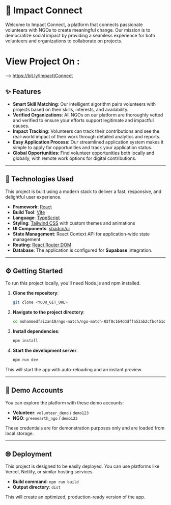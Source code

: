 # 💖 Impact Connect

Welcome to Impact Connect, a platform that connects passionate volunteers with NGOs to create meaningful change. Our mission is to democratize social impact by providing a seamless experience for both volunteers and organizations to collaborate on projects.

# View Project On :
  -->  https://bit.ly/ImpacttConnect

## ✨ Features

  - **Smart Skill Matching**: Our intelligent algorithm pairs volunteers with projects based on their skills, interests, and availability.
  - **Verified Organizations**: All NGOs on our platform are thoroughly vetted and verified to ensure your efforts support legitimate and impactful causes.
  - **Impact Tracking**: Volunteers can track their contributions and see the real-world impact of their work through detailed analytics and reports.
  - **Easy Application Process**: Our streamlined application system makes it simple to apply for opportunities and track your application status.
  - **Global Opportunities**: Find volunteer opportunities both locally and globally, with remote work options for digital contributions.

-----

## 🚀 Technologies Used

This project is built using a modern stack to deliver a fast, responsive, and delightful user experience.

  - **Framework**: [React](https://reactjs.org/)
  - **Build Tool**: [Vite](https://vitejs.dev/)
  - **Language**: [TypeScript](https://www.typescriptlang.org/)
  - **Styling**: [Tailwind CSS](https://tailwindcss.com/) with custom themes and animations
  - **UI Components**: [shadcn/ui](https://ui.shadcn.com/)
  - **State Management**: React Context API for application-wide state management
  - **Routing**: [React Router DOM](https://reactrouter.com/en/main)
  - **Database**: The application is configured for **Supabase** integration.

-----

## ⚙️ Getting Started

To run this project locally, you'll need Node.js and npm installed.

1.  **Clone the repository**:

    ```bash
    git clone <YOUR_GIT_URL>
    ```

2.  **Navigate to the project directory**:

    ```bash
    cd mohammedfaizan10/ngo-match/ngo-match-02f0c164dddffa53ab2cfbc4b1c71fb87839bda2
    ```

3.  **Install dependencies**:

    ```bash
    npm install
    ```

4.  **Start the development server**:

    ```bash
    npm run dev
    ```

This will start the app with auto-reloading and an instant preview.

-----

## 🌟 Demo Accounts

You can explore the platform with these demo accounts:

  - **Volunteer**: `volunteer_demo` / `demo123`
  - **NGO**: `greenearth_ngo` / `demo123`

These credentials are for demonstration purposes only and are loaded from local storage.

-----

## 🌐 Deployment

This project is designed to be easily deployed. You can use platforms like Vercel, Netlify, or similar hosting services.

  - **Build command**: `npm run build`
  - **Output directory**: `dist`

This will create an optimized, production-ready version of the app.
